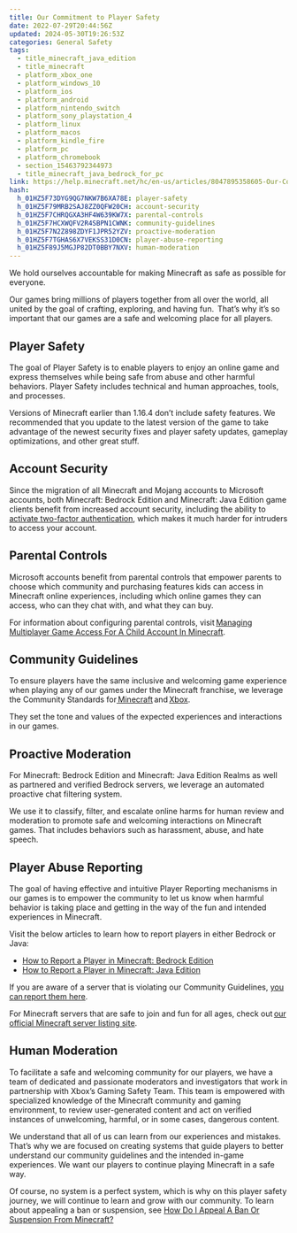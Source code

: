 ```yaml
---
title: Our Commitment to Player Safety
date: 2022-07-29T20:44:56Z
updated: 2024-05-30T19:26:53Z
categories: General Safety
tags:
  - title_minecraft_java_edition
  - title_minecraft
  - platform_xbox_one
  - platform_windows_10
  - platform_ios
  - platform_android
  - platform_nintendo_switch
  - platform_sony_playstation_4
  - platform_linux
  - platform_macos
  - platform_kindle_fire
  - platform_pc
  - platform_chromebook
  - section_15463792344973
  - title_minecraft_java_bedrock_for_pc
link: https://help.minecraft.net/hc/en-us/articles/8047895358605-Our-Commitment-to-Player-Safety
hash:
  h_01HZ5F73DYG9QG7NKW7B6XA78E: player-safety
  h_01HZ5F79MRB2SAJ8ZZ0QFW20CH: account-security
  h_01HZ5F7CHRQGXA3HF4W639KW7X: parental-controls
  h_01HZ5F7HCXWQFV2R4SBPN1CWNK: community-guidelines
  h_01HZ5F7N2Z898ZDYF1JPR52YZV: proactive-moderation
  h_01HZ5F7TGHAS6X7VEKSS31D0CN: player-abuse-reporting
  h_01HZ5F89J5MGJP82DT0BBY7NXV: human-moderation
---
```


We hold ourselves accountable for making Minecraft as safe as possible for everyone.

Our games bring millions of players together from all over the world, all united by the goal of crafting, exploring, and having fun.  That’s why it’s so important that our games are a safe and welcoming place for all players.

## Player Safety

The goal of Player Safety is to enable players to enjoy an online game and express themselves while being safe from abuse and other harmful behaviors. Player Safety includes technical and human approaches, tools, and processes.

Versions of Minecraft earlier than 1.16.4 don’t include safety features. We recommended that you update to the latest version of the game to take advantage of the newest security fixes and player safety updates, gameplay optimizations, and other great stuff.

## Account Security

Since the migration of all Minecraft and Mojang accounts to Microsoft accounts, both Minecraft: Bedrock Edition and Minecraft: Java Edition game clients benefit from increased account security, including the ability to [activate two-factor authentication](https://support.microsoft.com/en-us/account-billing/how-to-use-two-step-verification-with-your-microsoft-account-c7910146-672f-01e9-50a0-93b4585e7eb4), which makes it much harder for intruders to access your account.

## Parental Controls

Microsoft accounts benefit from parental controls that empower parents to choose which community and purchasing features kids can access in Minecraft online experiences, including which online games they can access, who can they chat with, and what they can buy.

For information about configuring parental controls, visit [Managing Multiplayer Game Access For A Child Account In Minecraft](../Account-Settings/Managing-Multiplayer-Game-Access-for-a-Child-Account-in-Minecraft.md).

## Community Guidelines

To ensure players have the same inclusive and welcoming game experience when playing any of our games under the Minecraft franchise, we leverage the Community Standards for[ Minecraft](https://www.minecraft.net/en-us/community-standards) and [Xbox](https://www.xbox.com/en-CA/legal/community-standards).

They set the tone and values of the expected experiences and interactions in our games.

## Proactive Moderation

For Minecraft: Bedrock Edition and Minecraft: Java Edition Realms as well as partnered and verified Bedrock servers, we leverage an automated proactive chat filtering system.

We use it to classify, filter, and escalate online harms for human review and moderation to promote safe and welcoming interactions on Minecraft games. That includes behaviors such as harassment, abuse, and hate speech.

## Player Abuse Reporting

The goal of having effective and intuitive Player Reporting mechanisms in our games is to empower the community to let us know when harmful behavior is taking place and getting in the way of the fun and intended experiences in Minecraft.

Visit the below articles to learn how to report players in either Bedrock or Java:

- [How to Report a Player in Minecraft: Bedrock Edition](../Player-Reporting-Bans/How-to-Report-a-Player-in-Minecraft-Bedrock-Edition.md)
- [How to Report a Player in Minecraft: Java Edition](../Player-Reporting-Bans/How-to-Report-a-Player-in-Minecraft-Java-Edition.md)

If you are aware of a server that is violating our Community Guidelines, [you can report them here](http://aka.ms/mce-reportserver).

For Minecraft servers that are safe to join and fun for all ages, check out [our official Minecraft server listing site](https://findmcserver.com/).

## Human Moderation

To facilitate a safe and welcoming community for our players, we have a team of dedicated and passionate moderators and investigators that work in partnership with Xbox’s Gaming Safety Team. This team is empowered with specialized knowledge of the Minecraft community and gaming environment, to review user-generated content and act on verified instances of unwelcoming, harmful, or in some cases, dangerous content.

We understand that all of us can learn from our experiences and mistakes. That’s why we are focused on creating systems that guide players to better understand our community guidelines and the intended in-game experiences. We want our players to continue playing Minecraft in a safe way.

Of course, no system is a perfect system, which is why on this player safety journey, we will continue to learn and grow with our community. To learn about appealing a ban or suspension, see [How Do I Appeal A Ban Or Suspension From Minecraft?](https://help.minecraft.net/hc/en-us/articles/25119263189517)
